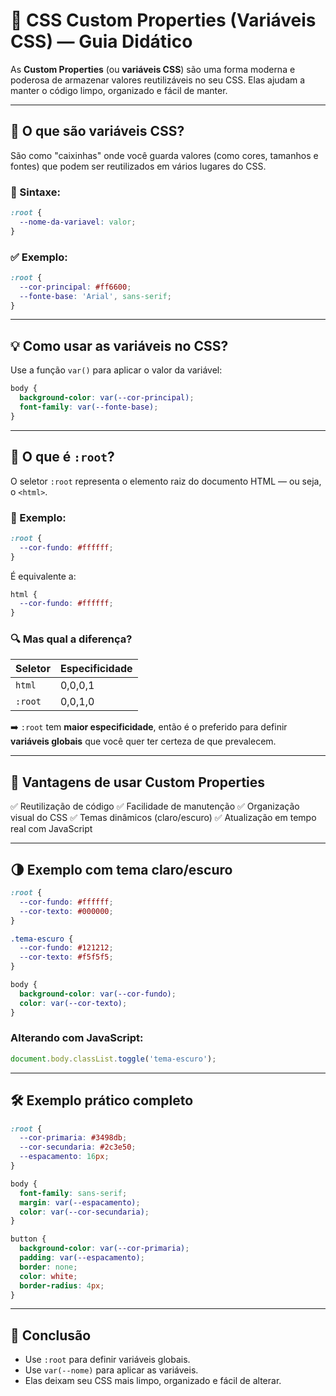 # 🎨 CSS Custom Properties (Variáveis CSS) — Guia Didático

As **Custom Properties** (ou **variáveis CSS**) são uma forma moderna e poderosa de armazenar valores reutilizáveis no seu CSS. Elas ajudam a manter o código limpo, organizado e fácil de manter.

---

## 🧠 O que são variáveis CSS?

São como "caixinhas" onde você guarda valores (como cores, tamanhos e fontes) que podem ser reutilizados em vários lugares do CSS.

### 📌 Sintaxe:
```css
:root {
  --nome-da-variavel: valor;
}
````

### ✅ Exemplo:

```css
:root {
  --cor-principal: #ff6600;
  --fonte-base: 'Arial', sans-serif;
}
```

---

## 💡 Como usar as variáveis no CSS?

Use a função `var()` para aplicar o valor da variável:

```css
body {
  background-color: var(--cor-principal);
  font-family: var(--fonte-base);
}
```

---

## 🌱 O que é `:root`?

O seletor `:root` representa o elemento raiz do documento HTML — ou seja, o `<html>`.

### 📌 Exemplo:

```css
:root {
  --cor-fundo: #ffffff;
}
```

É equivalente a:

```css
html {
  --cor-fundo: #ffffff;
}
```

### 🔍 Mas qual a diferença?

| Seletor | Especificidade |
| ------- | -------------- |
| `html`  | 0,0,0,1        |
| `:root` | 0,0,1,0        |

➡️ `:root` tem **maior especificidade**, então é o preferido para definir **variáveis globais** que você quer ter certeza de que prevalecem.

---

## 🧩 Vantagens de usar Custom Properties

✅ Reutilização de código
✅ Facilidade de manutenção
✅ Organização visual do CSS
✅ Temas dinâmicos (claro/escuro)
✅ Atualização em tempo real com JavaScript

---

## 🌗 Exemplo com tema claro/escuro

```css
:root {
  --cor-fundo: #ffffff;
  --cor-texto: #000000;
}

.tema-escuro {
  --cor-fundo: #121212;
  --cor-texto: #f5f5f5;
}

body {
  background-color: var(--cor-fundo);
  color: var(--cor-texto);
}
```

### Alterando com JavaScript:

```js
document.body.classList.toggle('tema-escuro');
```

---

## 🛠️ Exemplo prático completo

```css
:root {
  --cor-primaria: #3498db;
  --cor-secundaria: #2c3e50;
  --espacamento: 16px;
}

body {
  font-family: sans-serif;
  margin: var(--espacamento);
  color: var(--cor-secundaria);
}

button {
  background-color: var(--cor-primaria);
  padding: var(--espacamento);
  border: none;
  color: white;
  border-radius: 4px;
}
```

---

## 📌 Conclusão

* Use `:root` para definir variáveis globais.
* Use `var(--nome)` para aplicar as variáveis.
* Elas deixam seu CSS mais limpo, organizado e fácil de alterar.
